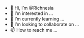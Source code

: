 - 👋 Hi, I’m @Richnesia
- 👀 I’m interested in ...
- 🌱 I’m currently learning ...
- 💞️ I’m looking to collaborate on ...
- 📫 How to reach me ...

<!---
Richnesia/Richnesia is a ✨ special ✨ repository because its `README.md` (this file) appears on your GitHub profile.
You can click the Preview link to take a look at your changes.
--->
